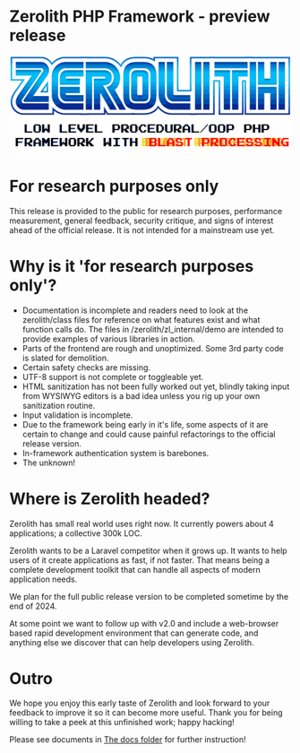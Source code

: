 # Zerolith PHP Framework - preview release

![Zerolith Logo](zerolith/zl_internal/docs/zerolith-sega-logo-preview-version.png)

# For research purposes only

This release is provided to the public for research purposes, performance measurement, general feedback, security critique, and signs of interest ahead of the official release. It is not intended for a mainstream use yet.

# Why is it 'for research purposes only'?

- Documentation is incomplete and readers need to look at the zerolith/class files for reference on what features exist and what function calls do. The files in /zerolith/zl_internal/demo are intended to provide examples of various libraries in action.
- Parts of the frontend are rough and unoptimized. Some 3rd party code is slated for demolition.
- Certain safety checks are missing.
- UTF-8 support is not complete or toggleable yet.
- HTML sanitization has not been fully worked out yet, blindly taking input from WYSIWYG editors is a bad idea unless you rig up your own sanitization routine.
- Input validation is incomplete.
- Due to the framework being early in it's life, some aspects of it are certain to change and could cause painful refactorings to the official release version.
- In-framework authentication system is barebones.
- The unknown!

# Where is Zerolith headed?

Zerolith has small real world uses right now. It currently powers about 4 applications; a collective 300k LOC.

Zerolith wants to be a Laravel competitor when it grows up. It wants to help users of it create applications as fast, if not faster.
That means being a complete development toolkit that can handle all aspects of modern application needs.

We plan for the full public release version to be completed sometime by the end of 2024.

At some point we want to follow up with v2.0 and include a web-browser based rapid development environment that can generate code, and anything else we discover that can help developers using Zerolith.

# Outro

We hope you enjoy this early taste of Zerolith and look forward to your feedback to improve it so it can become more useful.
Thank you for being willing to take a peek at this unfinished work; happy hacking!

Please see documents in [The docs folder](/zerolith/zl_internal/docs) for further instruction!
